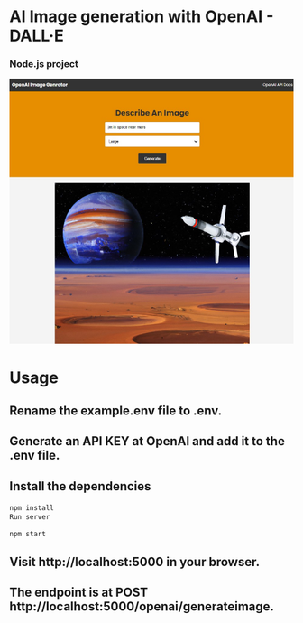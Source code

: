 # AI Image generation with OpenAI - DALL·E

### Node.js project

![This is an image](/image/OpenAI%20Image%20Generator.jpg)

# Usage
## Rename the example.env file to .env.

## Generate an API KEY at OpenAI and add it to the .env file.

## Install the dependencies
```
npm install
Run server
```
```
npm start
```
## Visit http://localhost:5000 in your browser.

## The endpoint is at POST http://localhost:5000/openai/generateimage.